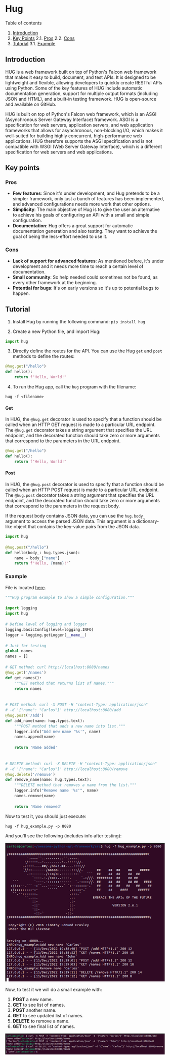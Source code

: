 
# Hug

Table of contents

1. [Introduction](#introduction)
2. [Key Points](#key-points)
2.1. [Pros](#pros)
2.2. [Cons](#cons)
3. [Tutorial](#tutorial)
3.1. [Example](#example)

## Introduction

HUG is a web framework built on top of Python's Falcon web framework that makes it easy to build, document, and test APIs. It is designed to be lightweight and flexible, allowing developers to quickly create RESTful APIs using Python. Some of the key features of HUG include automatic documentation generation, support for multiple output formats (including JSON and HTML), and a built-in testing framework. HUG is open-source and available on GitHub.

HUG is built on top of Python's Falcon web framework, which is an ASGI (Asynchronous Server Gateway Interface) framework. ASGI is a specification for web servers, application servers, and web application frameworks that allows for asynchronous, non-blocking I/O, which makes it well-suited for building highly concurrent, high-performance web applications. HUG therefore supports the ASGI specification and is not compatible with WSGI (Web Server Gateway Interface), which is a different specification for web servers and web applications.

## Key points

### Pros

* **Few features**: Since it's under development, and Hug pretends to be a simpler framework, only just a bunch of features has been implemented, and advanced configurations needs more work that other options.
* **Simplicity**: The main objective of Hug is to give the user an alternative to achieve his goals of configuring an API with a small and simple configuration.
* **Documentation**: Hug offers a great support for automatic documentation generation and also testing. They want to achieve the goal of being the less-effort needed to use it.

### Cons

* **Lack of support for advanced features**: As mentioned before, it's under development and it needs more time to reach a certain level of documentation.
* **Small community**: So help needed could sometimes not be found, as every other framework at the beginning.
* **Potential for bugs**: It's on early versions so it's up to potential bugs to happen.

## Tutorial

1. Install Hug by running the following command: `pip install hug`

2. Create a new Python file, and import Hug:

```python
import hug
```

3. Directly define the routes for the API. You can use the Hug `get` and `post` methods to define the routes:

```python
@hug.get("/hello")
def hello():
    return f"Hello, World!"
```

4. To run the Hug app, call the `hug` program with the filename:

```shell
hug -f <filename>
```

#### Get

In HUG, the `@hug.get` decorator is used to specify that a function should be called when an HTTP GET request is made to a particular URL endpoint. The `@hug.get` decorator takes a string argument that specifies the URL endpoint, and the decorated function should take zero or more arguments that correspond to the parameters in the URL endpoint.

```python
@hug.get("/hello")
def hello():
    return f"Hello, World!"
```

#### Post


In HUG, the `@hug.post` decorator is used to specify that a function should be called when an HTTP POST request is made to a particular URL endpoint. The `@hug.post` decorator takes a string argument that specifies the URL endpoint, and the decorated function should take zero or more arguments that correspond to the parameters in the request body.

If the request body contains JSON data, you can use the `hug.body_` argument to access the parsed JSON data. This argument is a dictionary-like object that contains the key-value pairs from the JSON data.

```python
import hug

@hug.post("/hello")
def hello(body_: hug.types.json):
    name = body_["name"]
    return f"Hello, {name}!"`
```

### Example

File is located [here](https://github.com/Carlosma7/awesome-python-api-framework/blob/main/src/hug_example.py).

```python
"""Hug program example to show a simple configuration."""

import logging
import hug

# Define level of logging and logger
logging.basicConfig(level=logging.INFO)
logger = logging.getLogger(__name__)

# Just for testing
global names
names = []

# GET method: curl http://localhost:8080/names
@hug.get('/names')
def get_names():
    """GET method that returns list of names."""
    return names


# POST method: curl -X POST -H "content-Type: application/json"
# -d '{"name": "Carlos"}' http://localhost:8080/add
@hug.post('/add')
def add_name(name: hug.types.text):
    """POST method that adds a new name into list."""
    logger.info("Add new name '%s'", name)
    names.append(name)

    return 'Name added'


# DELETE method: curl -X DELETE -H "content-Type: application/json"
# -d '{"name": "Carlos"}' http://localhost:8080/remove
@hug.delete('/remove')
def remove_name(name: hug.types.text):
    """DELETE method that removes a name from the list."""
    logger.info("Remove name '%s'", name)
    names.remove(name)

    return 'Name removed'
```

Now to test it, you should just execute:

```shell
hug -f hug_example.py -p 8080
```

And you'll see the following (includes info after testing):

![Hug execution](../img/hug_execution.png)

Now, to test it we will do a small example with:
1. **POST** a new name.
2. **GET** to see list of names.
3. **POST** another name.
4. **GET** to see updated list of names.
5. **DELETE** to remove a name.
6. **GET** to see final list of names.

![Curl requests](../img/hug_curl.png)
